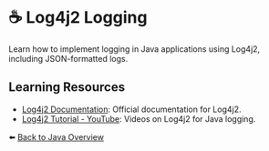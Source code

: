 # ☕ Log4j2 Logging

Learn how to implement logging in Java applications using Log4j2, including JSON-formatted logs.

## Learning Resources

- [Log4j2 Documentation](https://logging.apache.org/log4j/2.x/manual/): Official documentation for Log4j2.
- [Log4j2 Tutorial - YouTube](https://www.youtube.com/playlist?list=PLb0pWz-jnz99Sp6iQxjW-FpmFZp0OfZlc): Videos on Log4j2 for Java logging.

⬅️ [Back to Java Overview](../../README.md#-java-fundamentals-and-oop)

